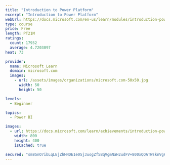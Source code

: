 ```yaml
---
title: "Introduction to Power Platform"
excerpt: "Introduction to Power Platform"
webUrl: https://docs.microsoft.com/en-us/learn/modules/introduction-power-platform/
type: course
price: Free
length: PT21M
ratings:
  count: 17952
  average: 4.7203097
heat: 73

provider:
  name: Microsoft Learn
  domain: microsoft.com
  images:
    - url: /assets/images/organizations/microsoft.com-50x50.jpg
      width: 50
      height: 50

levels:
  - Beginner

topics:
  - Power BI

images:
  - url: https://docs.microsoft.com/learn/achievements/introduction-power-platform-social.png
    width: 800
    height: 400
    isCached: true

secured: "sm8GnO7ibLqLEjZhHNDE1e0Sj3uogZf5BqVgmNaH2udFV+800xQQATWsknVgKru/lKkCYxLgdxf/KhJ7P58cVJZWLstCI3cfExbRecawPpUu/TtT6xcKXjKHGilxukcaceG1rlTS+NENsBGx6lryhjtAVwqD7aenFASgi5qNcT9Iaj9aJ8U1eyHB5BdwFuTSK+M299gYLQw8RCdibrBAYwvhvj1XXzas8RlsWWMykTXcB+nF7gWNEJ2h5jSnrgxdCJtJhduGrln3jWMtMOwZdGFpOcbqH9cPhl2HYvrujZpSmFkaQA8mI6U6xtpLHIG+uGWDmKNHYAZS9JViG5xthaCiaTVpFrbGi/IC6Pm/AznxdAAWoa7Q4IDBwkypEzqGBEDySLpTvC6zKmuhk0vpm5OunsSx5t//5gBKdnbLNBTQFl5LAHe34Nzgld6DKux7;yE9BHSQz1qiq3YmgZ3A+dQ=="
---
```


